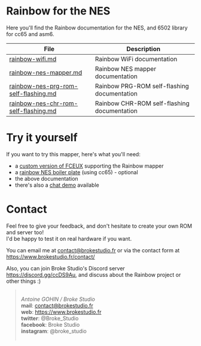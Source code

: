 # Rainbow for the NES

Here you'll find the Rainbow documentation for the NES, and 6502 library for cc65 and asm6.  


| File                                                                         | Description                                 |
| ---------------------------------------------------------------------------- | ------------------------------------------- |
| [rainbow-wifi.md](../rainbow-wifi.md)                                           | Rainbow WiFi documentation                  |
| [rainbow-nes-mapper.md](rainbow-nes-mapper.md)                               | Rainbow NES mapper documentation            |
| [rainbow-nes-prg-rom-self-flashing.md](rainbow-nes-prg-rom-self-flashing.md)         | Rainbow PRG-ROM self-flashing documentation |
| [rainbow-nes-chr-rom-self-flashing.md](rainbow-nes-chr-rom-self-flashing.md)         | Rainbow CHR-ROM self-flashing documentation |

# Try it yourself

If you want to try this mapper, here's what you'll need:
- a [custom version of FCEUX](https://brokestudio.fr/rainbow/fceux) supporting the Rainbow mapper
- a [rainbow NES boiler plate](https://github.com/BrokeStudio/rainbow-nes-boiler-plate) (using cc65) - optional
- the above documentation
- there's also a [chat demo](https://github.com/BrokeStudio/rainbow-chat) available

# Contact

Feel free to give your feedback, and don't hesitate to create your own ROM and server too!  
I'd be happy to test it on real hardware if you want.

You can email me at contact@brokestudio.fr or via the contact form at https://www.brokestudio.fr/contact/

Also, you can join Broke Studio's Discord server https://discord.gg/ccDS9Au, and discuss about the Rainbow project or other things :)

> &nbsp;  
> *Antoine GOHIN / Broke Studio*  
> **mail**: contact@brokestudio.fr  
> **web**: https://www.brokestudio.fr  
> **twitter**: @Broke_Studio  
> **facebook**: Broke Studio  
> **instagram**: @broke_studio  
> &nbsp;

